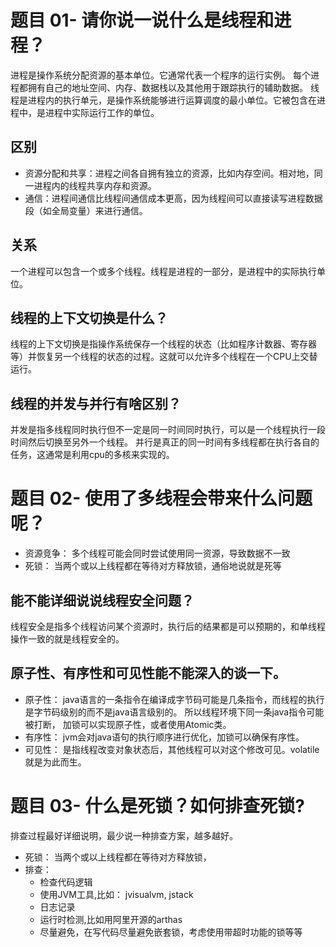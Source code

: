 # 题目 01- 请你说一说什么是线程和进程？
进程是操作系统分配资源的基本单位。它通常代表一个程序的运行实例。 每个进程都拥有自己的地址空间、内存、数据栈以及其他用于跟踪执行的辅助数据。
线程是进程内的执行单元，是操作系统能够进行运算调度的最小单位。它被包含在进程中，是进程中实际运行工作的单位。
## 区别
- 资源分配和共享：进程之间各自拥有独立的资源，比如内存空间。相对地，同一进程内的线程共享内存和资源。
- 通信：进程间通信比线程间通信成本更高，因为线程间可以直接读写进程数据段（如全局变量）来进行通信。
## 关系
一个进程可以包含一个或多个线程。线程是进程的一部分，是进程中的实际执行单位。
## 线程的上下文切换是什么？
线程的上下文切换是指操作系统保存一个线程的状态（比如程序计数器、寄存器等）并恢复另一个线程的状态的过程。这就可以允许多个线程在一个CPU上交替运行。
## 线程的并发与并行有啥区别？
并发是指多线程同时执行但不一定是同一时间同时执行，可以是一个线程执行一段时间然后切换至另外一个线程。
并行是真正的同一时间有多线程都在执行各自的任务，这通常是利用cpu的多核来实现的。

# 题目 02- 使用了多线程会带来什么问题呢？
- 资源竞争： 多个线程可能会同时尝试使用同一资源，导致数据不一致
- 死锁： 当两个或以上线程都在等待对方释放锁，通俗地说就是死等
## 能不能详细说说线程安全问题？
线程安全是指多个线程访问某个资源时，执行后的结果都是可以预期的，和单线程操作一致的就是线程安全的。
## 原子性、有序性和可见性能不能深入的谈一下。
- 原子性： java语言的一条指令在编译成字节码可能是几条指令，而线程的执行是字节码级别的而不是java语言级别的。
    所以线程环境下同一条java指令可能被打断， 加锁可以实现原子性，或者使用Atomic类。
- 有序性： jvm会对java语句的执行顺序进行优化，加锁可以确保有序性。
- 可见性： 是指线程改变对象状态后，其他线程可以对这个修改可见。volatile就是为此而生。

# 题目 03- 什么是死锁？如何排查死锁?
排查过程最好详细说明，最少说一种排查方案，越多越好。
- 死锁： 当两个或以上线程都在等待对方释放锁，
- 排查：
  - 检查代码逻辑
  - 使用JVM工具,比如： jvisualvm, jstack
  - 日志记录
  - 运行时检测,比如用阿里开源的arthas
  - 尽量避免，在写代码尽量避免嵌套锁，考虑使用带超时功能的锁等等